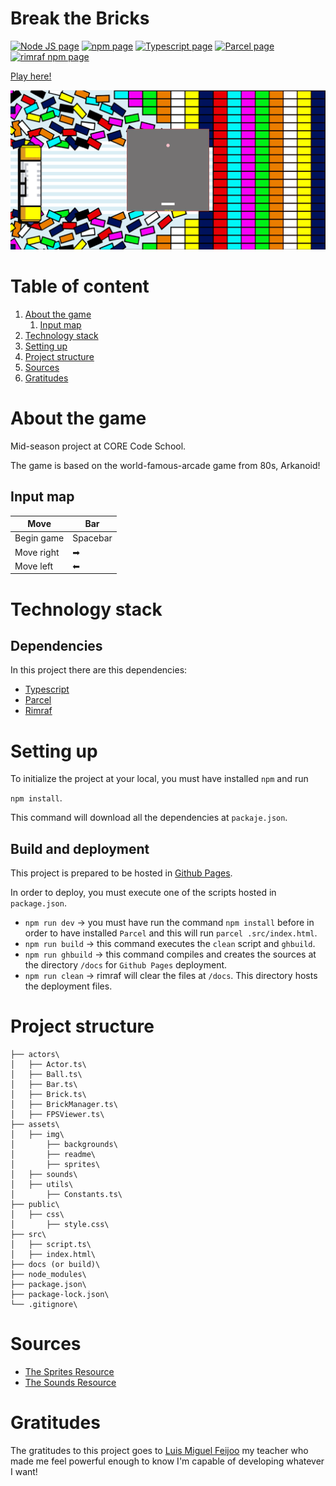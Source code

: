 
# Break the Bricks

[![Node JS page](https://img.shields.io/badge/node-v17.8.0-brightgreen?style=for-the-badge&logo=appveyor)](https://nodejs.org/)
[![npm page](https://img.shields.io/badge/npm-v8.5.5-green?style=for-the-badge&logo=appveyor)](https://www.npmjs.com/)
[![Typescript page](https://img.shields.io/badge/typescript-v4.6.4-blue?style=for-the-badge&logo=appveyor)](https://www.typescriptlang.org/)
[![Parcel page](https://img.shields.io/badge/parcel-v2.5.0-yellow?style=for-the-badge&logo=appveyor)](https://parceljs.org/)
[![rimraf npm page](https://img.shields.io/badge/rimraf-v3.0.2-yellowgreen?style=for-the-badge&logo=appveyor)](https://www.npmjs.com/package/rimraf)

[Play here!](https://julianegpo.github.io/break-the-bricks/)

![](./assets/img/readme/game-img.PNG)

# Table of content

1. [About the game](#about-the-game)
    1. [Input map](#input-map)
1. [Technology stack](#technology-stack)
1. [Setting up](#setting-up)
1. [Project structure](#project-structure)
1. [Sources](#sources)
1. [Gratitudes](#gratitudes)

# About the game

Mid-season project at CORE Code School.

The game is based on the world-famous-arcade game from 80s, Arkanoid!

## Input map

| Move          | Bar      |
| ------------- | -------- |
| Begin game    | Spacebar |
| Move right    | ➡        |
| Move left     | ⬅        |

# Technology stack

## Dependencies

In this project there are this dependencies:

- [Typescript](https://www.typescriptlang.org/)
- [Parcel](https://parceljs.org/)
- [Rimraf](https://www.npmjs.com/package/rimraf)

# Setting up

To initialize the project at your local, you must have installed `npm` and run

`npm install`. 

This command will download all the dependencies at `packaje.json`.

## Build and deployment

This project is prepared to be hosted in [Github Pages](https://pages.github.com/).

In order to deploy, you must execute one of the scripts hosted in `package.json`.

- `npm run dev` -> you must have run the command `npm install` before in order to have installed `Parcel` and this will run `parcel .src/index.html`.
- `npm run build` -> this command executes the `clean` script and `ghbuild`.
- `npm run ghbuild` -> this command compiles and creates the sources at the directory `/docs` for `Github Pages` deployment.
- `npm run clean` -> rimraf will clear the files at `/docs`. This directory hosts the deployment files.

# Project structure

```
├── actors\
│   ├── Actor.ts\
│   ├── Ball.ts\
│   ├── Bar.ts\
│   ├── Brick.ts\
│   ├── BrickManager.ts\
│   ├── FPSViewer.ts\
├── assets\
│   ├── img\
│       ├── backgrounds\
│       ├── readme\
│       ├── sprites\
│   ├── sounds\
│   ├── utils\
│       ├── Constants.ts\
├── public\
│   ├── css\
│       ├── style.css\
├── src\
│   ├── script.ts\
│   ├── index.html\
├── docs (or build)\
├── node_modules\
├── package.json\
├── package-lock.json\
└── .gitignore\
```

# Sources

- [The Sprites Resource](https://www.spriters-resource.com/)
- [The Sounds Resource](https://www.sounds-resource.com/)

# Gratitudes

The gratitudes to this project goes to [Luis Miguel Feijoo](https://github.com/luismiguelfeijoo) my teacher who made me feel powerful enough to know I'm capable of developing whatever I want!
